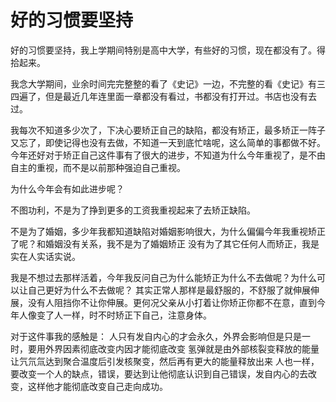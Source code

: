 好的习惯要坚持
===

好的习惯要坚持，我上学期间特别是高中大学，有些好的习惯，现在都没有了。得拾起来。

我念大学期间，业余时间完完整整的看了《史记》一边，不完整的看《史记》有三四遍了，但是最近几年连里面一章都没有看过，书都没有打开过。书店也没有去过。

我每次不知道多少次了，下决心要矫正自己的缺陷，都没有矫正，最多矫正一阵子又忘了，即使记得也没有去做，不知道一天到底忙啥呢，这么简单的事都做不好。今年还好对于矫正自己这件事有了很大的进步，不知道为什么今年重视了，是不由自主的重视，而不是以前那种强迫自己重视。

为什么今年会有如此进步呢？

不图功利，不是为了挣到更多的工资我重视起来了去矫正缺陷。

不是为了婚姻，多少年我都知道缺陷对婚姻影响很大，为什么偏偏今年我重视矫正了呢？和婚姻没有关系，我不是为了婚姻矫正
没有为了其它任何人而矫正，我是实在人实话实说。

我是不想过去那样活着，今年我反问自己为什么能矫正为什么不去做呢？为什么可以让自己更好为什么不去做呢？
其实正常人那样是最舒服的，不舒服了就伸展伸展，没有人阻挡你不让你伸展。更何况父亲从小打着让你矫正你都不在意，直到今年人像变了人一样，时不时矫正下自己，注意身体。

对于这件事我的感触是：
人只有发自内心的才会永久，外界会影响但是只是一时，要用外界因素彻底改变内因才能彻底改变
氢弹就是由外部核裂变释放的能量让氕氘氚达到聚合温度后引发核聚变，然后再有更大的能量释放出来
人也一样，要改变一个人的缺点，错误，要达到让他彻底认识到自己错误，发自内心的去改变，这样他才能彻底改变自己走向成功。
